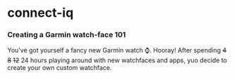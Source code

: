 # connect-iq
### Creating a Garmin watch-face 101
You've got yourself a fancy new Garmin watch ⌚.
Hooray!
After spending ~~4~~ ~~8~~ ~~12~~ 24 hours playing around with new watchfaces and apps, yuo decide to create your own custom watchface.
